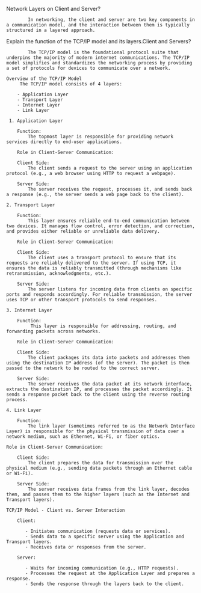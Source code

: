 Network Layers on Client and Server?

            In networking, the client and server are two key components in a communication model, and the interaction between them is typically structured in a layered approach. 

 Explain the function of the TCP/IP model and its layers.Client and Servers?

            The TCP/IP model is the foundational protocol suite that underpins the majority of modern internet communications. The TCP/IP model simplifies and standardizes the networking process by providing a set of protocols for devices to communicate over a network.

    Overview of the TCP/IP Model
         The TCP/IP model consists of 4 layers:

        - Application Layer
        - Transport Layer
        - Internet Layer
        - Link Layer

     1. Application Layer

        Function: 
            The topmost layer is responsible for providing network services directly to end-user applications.

        Role in Client-Server Communication:

        Client Side: 
            The client sends a request to the server using an application protocol (e.g., a web browser using HTTP to request a webpage).

        Server Side:
            The server receives the request, processes it, and sends back a response (e.g., the server sends a web page back to the client).

    2. Transport Layer

        Function:
            This layer ensures reliable end-to-end communication between two devices. It manages flow control, error detection, and correction, and provides either reliable or unreliable data delivery.

        Role in Client-Server Communication:

        Client Side: 
            The client uses a transport protocol to ensure that its requests are reliably delivered to the server. If using TCP, it ensures the data is reliably transmitted (through mechanisms like retransmission, acknowledgments, etc.).

        Server Side: 
            The server listens for incoming data from clients on specific ports and responds accordingly. For reliable transmission, the server uses TCP or other transport protocols to send responses.

    3. Internet Layer

        Function:
             This layer is responsible for addressing, routing, and forwarding packets across networks. 

        Role in Client-Server Communication:

        Client Side:
            The client packages its data into packets and addresses them using the destination IP address (of the server). The packet is then passed to the network to be routed to the correct server.

        Server Side: 
            The server receives the data packet at its network interface, extracts the destination IP, and processes the packet accordingly. It sends a response packet back to the client using the reverse routing process.

    4. Link Layer

        Function:
            The link layer (sometimes referred to as the Network Interface Layer) is responsible for the physical transmission of data over a network medium, such as Ethernet, Wi-Fi, or fiber optics.

    Role in Client-Server Communication:

        Client Side: 
            The client prepares the data for transmission over the physical medium (e.g., sending data packets through an Ethernet cable or Wi-Fi).
        
        Server Side: 
            The server receives data frames from the link layer, decodes them, and passes them to the higher layers (such as the Internet and Transport layers).
 
    TCP/IP Model - Client vs. Server Interaction

        Client:

           - Initiates communication (requests data or services).
           - Sends data to a specific server using the Application and Transport layers.
           - Receives data or responses from the server.

        Server:

           - Waits for incoming communication (e.g., HTTP requests).
           - Processes the request at the Application Layer and prepares a response.
           - Sends the response through the layers back to the client.
           
